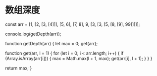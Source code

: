 # 数组深度

const arr = [1, [2, [3, [4]]], [5, 6], [7, 8], 9, [3, [3, [5, [8, [9], 99]]]]];

console.log(getDepth(arr));

function getDepth(arr) {
  let max = 0;
  get(arr);

  function get(arr, l = 1) {
    for (let i = 0; i < arr.length; i++) {
      if (Array.isArray(arr[i])) {
        max = Math.max(l + 1, max);
        get(arr[i], l + 1);
      }
    }
  }

  return max;
}
